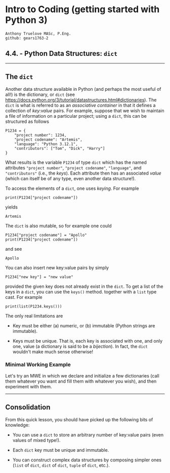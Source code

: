 # Intro to Coding (getting started with Python 3)

    Anthony Truelove MASc, P.Eng.
    github: gears1763-2


## 4.4. - Python Data Structures: `dict`

--------


## The `dict`

Another data structure available in Python (and perhaps the most useful of all!) is the 
dictionary, or `dict` (see 
<https://docs.python.org/3/tutorial/datastructures.html#dictionaries>). The `dict` is 
what is referred to as an *associative container* in that it defines a collection of 
*key:value* pairs. For example, suppose that we wish to maintain a file of information
on a particular project; using a `dict`, this can be structured as follows

    P1234 = {
        "project number": 1234,
        "project codename": "Artemis",
        "language": "Python 3.12.1",
        "contributors": ["Tom", "Dick", "Harry"]
    }

What results is the variable `P1234` of type `dict` which has the named attributes 
`"project number"`, `"project codename"`, `"language"`, and `"contributors"` (i.e., the 
*keys*). Each attribute then has an associated *value* (which can itself be of any type,
even another data structure!).  

To access the elements of a `dict`, one uses *keying*. For example

    print(P1234["project codename"])

yields

    Artemis

The `dict` is also mutable, so for example one could

    P1234["project codename"] = "Apollo"
    print(P1234["project codename"])

and see

    Apollo

You can also insert new key:value pairs by simply

    P1234["new key"] = "new value"

provided the given key does not already exist in the `dict`. To get a list of the keys 
in a `dict`, you can use the `keys()` method. together with a `list` type cast. For
example

    print(list(P1234.keys()))

The only real limitations are

  * Key must be either (a) numeric, or (b) immutable (Python strings are immutable).
  
  * Keys must be unique. That is, each key is associated with one, and only one, value 
    (a dictionary is said to be a *bijection*). In fact, the `dict` wouldn't make much 
    sense otherwise!


### Minimal Working Example

Let's try an MWE in which we declare and initialize a few dictionaries (call them
whatever you want and fill them with whatever you wish), and then experiment with them.

--------

## Consolidation 

From this quick lesson, you should have picked up the following bits of knowledge:  

  * You can use a `dict` to store an arbitrary number of key:value pairs (even values 
    of mixed type!).
  
  * Each `dict` key must be unique and immutable.
  
  * You can construct complex data structures by composing simpler ones (`list` of
    `dict`, `dict` of `dict`, `tuple` of `dict`, etc.).

